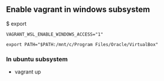 ## Enable vagrant in windows subsystem
$ export 
~~~
VAGRANT_WSL_ENABLE_WINDOWS_ACCESS="1"
~~~
~~~
export PATH="$PATH:/mnt/c/Program Files/Oracle/VirtualBox"
~~~

### In ubuntu subsystem
* vagrant up
